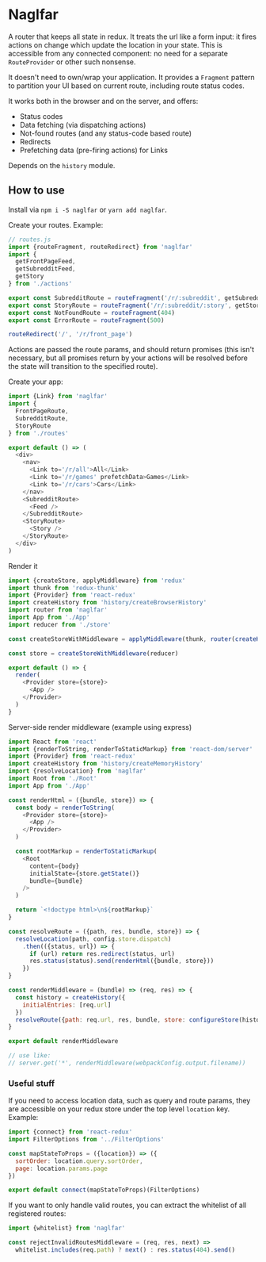 
# Naglfar

A router that keeps all state in redux. It treats the url like a form input: it fires actions on change which update the location in your state. This is accessible from any connected component: no need for a separate `RouteProvider` or other such nonsense. 

It doesn't need to own/wrap your application. It provides a `Fragment` pattern to partition your UI based on current route, including route status codes.

It works both in the browser and on the server, and offers: 

- Status codes
- Data fetching (via dispatching actions)
- Not-found routes (and any status-code based route)
- Redirects
- Prefetching data (pre-firing actions) for Links 

Depends on the `history` module.  

## How to use

Install via `npm i -S naglfar` or `yarn add naglfar`.

Create your routes. Example: 

```js
// routes.js
import {routeFragment, routeRedirect} from 'naglfar'
import {
  getFrontPageFeed,
  getSubredditFeed,
  getStory
} from './actions'

export const SubredditRoute = routeFragment('/r/:subreddit', getSubredditFeed)
export const StoryRoute = routeFragment('/r/:subreddit/:story', getStory)
export const NotFoundRoute = routeFragment(404)
export const ErrorRoute = routeFragment(500)

routeRedirect('/', '/r/front_page')
```
Actions are passed the route params, and should return promises (this isn't necessary, but all promises return by your actions will be resolved before the state will transition to the specified route).

Create your app: 

```js
import {Link} from 'naglfar'
import {
  FrontPageRoute,
  SubredditRoute,
  StoryRoute
} from './routes'

export default () => (
  <div>
    <nav>
      <Link to='/r/all'>All</Link>
      <Link to='/r/games' prefetchData>Games</Link>
      <Link to='/r/cars'>Cars</Link>
    </nav>
    <SubredditRoute>
      <Feed />
    </SubredditRoute>
    <StoryRoute>
      <Story />
    </StoryRoute>
  </div>
)
```

Render it

```js
import {createStore, applyMiddleware} from 'redux'
import thunk from 'redux-thunk'
import {Provider} from 'react-redux'
import createHistory from 'history/createBrowserHistory'
import router from 'naglfar'
import App from './App'
import reducer from './store'

const createStoreWithMiddleware = applyMiddleware(thunk, router(createHistory()))(createStore)

const store = createStoreWithMiddleware(reducer)

export default () => {
  render(
    <Provider store={store}>
      <App />
    </Provider>
  )
}
```

Server-side render middleware (example using express)

```js
import React from 'react'
import {renderToString, renderToStaticMarkup} from 'react-dom/server'
import {Provider} from 'react-redux'
import createHistory from 'history/createMemoryHistory'
import {resolveLocation} from 'naglfar'
import Root from './Root'
import App from './App'

const renderHtml = ({bundle, store}) => {
  const body = renderToString(
    <Provider store={store}>
      <App />
    </Provider>
  )

  const rootMarkup = renderToStaticMarkup(
    <Root 
      content={body}
      initialState={store.getState()}
      bundle={bundle}
    />
  )

  return `<!doctype html>\n${rootMarkup}`
}

const resolveRoute = ({path, res, bundle, store}) => {
  resolveLocation(path, config.store.dispatch)
    .then(({status, url}) => {
      if (url) return res.redirect(status, url)
      res.status(status).send(renderHtml({bundle, store}))
    })
}

const renderMiddleware = (bundle) => (req, res) => {
  const history = createHistory({
    initialEntries: [req.url]
  })
  resolveRoute({path: req.url, res, bundle, store: configureStore(history)})
}

export default renderMiddleware

// use like:
// server.get('*', renderMiddleware(webpackConfig.output.filename))
```

### Useful stuff

If you need to access location data, such as query and route params, they are accessible on your redux store under the top level `location` key. Example: 

```js
import {connect} from 'react-redux'
import FilterOptions from '../FilterOptions'

const mapStateToProps = ({location}) => ({
  sortOrder: location.query.sortOrder,
  page: location.params.page
})

export default connect(mapStateToProps)(FilterOptions)
```

If you want to only handle valid routes, you can extract the whitelist of all registered routes: 

```js
import {whitelist} from 'naglfar'

const rejectInvalidRoutesMiddleware = (req, res, next) => 
  whitelist.includes(req.path) ? next() : res.status(404).send()
```
